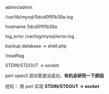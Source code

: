 admin/admin

/var/lib/mysql/5dcd0f91b39a.log

hostname 5dcd0f91b39a

log_error   /var/log/mysql/error.log

backup database -> shell.php

/readflag
    
STDIN/STDOUT -> socket

perl open3 双向管道没成功，**有机会研究一下原因**

挖坑：
    用 perl 实现 **STDIN/STDOUT -> socket**